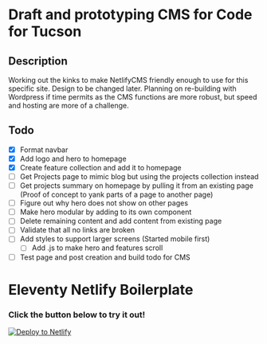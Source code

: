 # Draft and prototyping CMS for Code for Tucson
## Description

Working out the kinks to make NetlifyCMS friendly enough to use for this specific site. Design to be changed later.
Planning on re-building with Wordpress if time permits as the CMS functions are more robust, but speed and hosting are more of a challenge.

## Todo
- [x] Format navbar
- [x] Add logo and hero to homepage
- [x] Create feature collection and add it to homepage
- [ ] Get Projects page to mimic blog but using the projects collection instead
- [ ] Get projects summary on homepage by pulling it from an existing page (Proof of concept to yank parts of a page to another page)
- [ ] Figure out why hero does not show on other pages
- [ ] Make hero modular by adding to its own component
- [ ] Delete remaining content and add content from existing page
- [ ] Validate that all no links are broken
- [ ] Add styles to support larger screens (Started mobile first)
    - [ ] Add .js to make hero and features scroll
- [ ] Test page and post creation and build todo for CMS

# Eleventy Netlify Boilerplate

### Click the button below to try it out!

[![Deploy to Netlify](https://www.netlify.com/img/deploy/button.svg)](https://app.netlify.com/start/deploy?repository=https://github.com/danurbanowicz/eleventy-netlify-boilerplate&stack=cms)